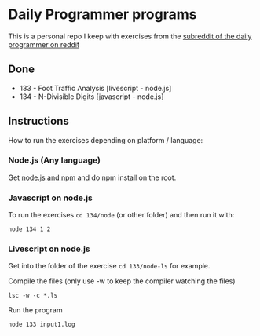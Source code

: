 
Daily Programmer programs
=========================

This is a personal repo I keep with exercises from the [subreddit of the daily
programmer on
reddit](http://www.reddit.com/r/dailyprogrammer/)


Done
----
* 133 - Foot Traffic Analysis [livescript - node.js]
* 134 - N-Divisible Digits [javascript - node.js]

Instructions
------------

How to run the exercises depending on platform / language:

### Node.js (Any language)

Get [node.js and npm](http://nodejs.org) and do npm install on the root.

### Javascript on node.js

To run the exercises `cd 134/node` (or other folder) and then run it with:

    node 134 1 2

### Livescript on node.js

Get into the folder of the exercise `cd 133/node-ls` for example.

Compile the files (only use -w to keep the compiler watching the files)

    lsc -w -c *.ls

Run the program

    node 133 input1.log

